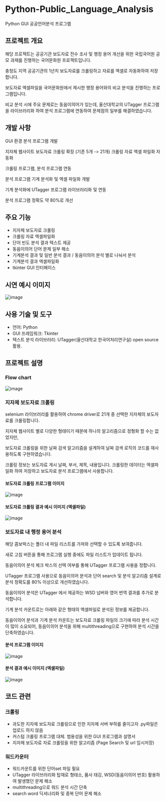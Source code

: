 # Python-Public_Language_Analysis

Python GUI 공공언어분석 프로그램

## 프로젝트 개요

해당 프로젝트는 공공기관 보도자료 전수 조사 및 행정 용어 개선을 위한 국립국어원 공모 과제를 진행하는 국어문화원 프로젝트입니다.

충청도 지역 공공기관의 1년치 보도자료를 크롤링하고 자료를 엑셀로 자동화하여 저장합니다. 

보도자료 엑셀파일을 국어문화원에서 제시한 행정 용어와의 비교 분석을 진행하는 프로그램입니다. 

비교 분석 시에 주요 문제로는 동음이의어가 있는데, 울산대학교의 UTagger 프로그램을 라이브러리화 하여 분석 프로그램에 연동하여 문제점의 일부를 해결하였습니다.

## 개발 사항
GUI 환경 분석 프로그램 개발

지자체 웹사이트 보도자료 크롤링 확장 (기존 5개 -> 21개)
크롤링 자료 엑셀 파일화 자동화

크롤링 프로그램, 분석 프로그램 연동

분석 프로그램 기계 분석화 및 엑셀 파일화 개발

기계 분석화에 UTagger 프로그램 라이브러리화 및 연동

분석 프로그램 정확도 약 80%로 개선


## 주요 기능

- 지자체 보도자료 크롤링
- 크롤링 자료 엑셀파일화
- 단어 빈도 분석 결과 텍스트 제공
- 동음이의어 단어 문제 일부 해소
- 기계분석 결과 및 일반 분석 결과 / 동음이의어 분석 별로 나눠서 분석
- 기계분석 결과 엑셀파일화
- tkinter GUI 인터페이스

## 시연 예시 이미지

![image](https://github.com/Kimdeokryun/Python-Public_Language_Analysis/assets/96904134/bf878ee5-96a3-4a1d-8167-e11b3c55e148)



## 사용 기술 및 도구

- 언어: Python
- GUI 프레임워크: Tkinter
- 텍스트 분석 라이브러리: UTagger(울산대학교 한국어처리연구실) open source 활용. 

## 프로젝트 설명

### Flow chart
![image](https://github.com/Kimdeokryun/Python-Public_Language_Analysis/assets/96904134/f023af4e-bba5-48ce-8a61-d4c2ad7cedef)

### 지자체 보도자료 크롤링
selenium 라이브러리를 활용하여 chrome driver로 21개 중 선택한 지자체의 보도자료를 크롤링합니다.

지자체 웹사이트 별로 다양한 형태이기 때문에 하나의 알고리즘으로 정형화 할 수는 없었지만,

보도자료 크롤링을 위한 날짜 검색 알고리즘을 설계하여 날짜 검색 로직의 코드를 재사용하도록 구현하였습니다.

크롤링 정보는 보도자료 게시 날짜, 부서, 제목, 내용입니다. 크롤링한 데이터는 엑셀파일화 하여 저장하고 보도자료 분석 프로그램에서 사용합니다.

#### 보도자료 크롤링 프로그램 이미지
![image](https://github.com/Kimdeokryun/Python-Public_Language_Analysis/assets/96904134/f132c760-feeb-4bb6-b83b-2c878f12c333)

#### 보도자료 크롤링 결과 예시 이미지 (엑셀파일)
![image](https://github.com/Kimdeokryun/Python-Public_Language_Analysis/assets/96904134/8d3b953e-61df-46e3-a2dc-d0d572c70826)



### 보도자료 내 행정 용어 분석

해당 콤보박스는 폴더 내 파일 리스트를 가져와 선택할 수 있도록 보여줍니다.

새로 고침 버튼을 통해 프로그램 실행 중에도 파일 리스트가 업데이트 됩니다.

동음이의어 분석 체크 박스의 선택 여부를 통해 UTagger 프로그램 사용을 정합니다.

UTagger 프로그램 사용으로 동음이의어 분석과 단어 search 및 분석 알고리즘 설계로 분석 정확도를 80% 이상으로 개선하였습니다.

동음이의어 분석은 UTagger 에서 제공하는 WSD 넘버와 영어 번역 결과를 추가로 분석합니다.

기계 분석 카운트로는 아래와 같은 형태의 엑셀파일로 분석된 정보를 제공합니다.

동음이의어 분석과 기계 분석 카운트는 보도자료 크롤링 파일의 크기에 따라 분석 시간이 많이 소요되어, 동음이의어 분석을 위해 multithreading으로 구현하여 분석 시간을 단축하였습니다.

#### 분석 프로그램 이미지
![image](https://github.com/Kimdeokryun/Python-Public_Language_Analysis/assets/96904134/2277599b-dc68-4838-93cd-b7c949248215)


#### 분석 결과 예시 이미지 (엑셀파일)
![image](https://github.com/Kimdeokryun/Python-Public_Language_Analysis/assets/96904134/711c2222-3a07-46ec-a8f9-6c195a59984b)

## 코드 관련

### 크롤링
- 과도한 지자체 보도자료 크롤링으로 인한 지자체 서버 부하를 줄이고자 .py파일은 업로드 하지 않음
- 커스텀 크롤링 프로그램 대체. 범용성을 위한 GUI 프로그램과 설명서
- 지자체 보도자료 자료 크롤링을 위한 알고리즘 (Page Search 및 url 임시저장)

### 워드카운터
- 워드카운트를 위한 단어set 파일 필요
- UTagger 라이브러리화 탑재로 형태소, 품사 태깅, WSD(동음이의어 번호) 활용하여 발생했던 문제 해소
- multithreading으로 워드 분석 시간 단축
- search word 딕셔너리화 및 중복 단어 문제 해소

